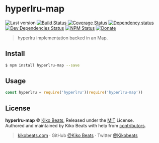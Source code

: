 # hyperlru-map

![Last version](https://img.shields.io/github/tag/Kikobeats/hyperlru-map.svg?style=flat-square)
[![Build Status](https://img.shields.io/travis/Kikobeats/hyperlru-map/master.svg?style=flat-square)](https://travis-ci.org/Kikobeats/hyperlru-map)
[![Coverage Status](https://img.shields.io/coveralls/Kikobeats/hyperlru-map.svg?style=flat-square)](https://coveralls.io/github/Kikobeats/hyperlru-map)
[![Dependency status](https://img.shields.io/david/Kikobeats/hyperlru-map.svg?style=flat-square)](https://david-dm.org/Kikobeats/hyperlru-map)
[![Dev Dependencies Status](https://img.shields.io/david/dev/Kikobeats/hyperlru-map.svg?style=flat-square)](https://david-dm.org/Kikobeats/hyperlru-map#info=devDependencies)
[![NPM Status](https://img.shields.io/npm/dm/hyperlru-map.svg?style=flat-square)](https://www.npmjs.org/package/hyperlru-map)
[![Donate](https://img.shields.io/badge/donate-paypal-blue.svg?style=flat-square)](https://paypal.me/Kikobeats)

> hyperlru implementation backed in an Map.

## Install

```bash
$ npm install hyperlru-map --save
```

## Usage

```js
const hyperlru = require('hyperlru')(require('hyperlru-map'))
```

## License

**hyperlru-map** © [Kiko Beats](https://kikobeats.com), Released under the [MIT](https://github.com/Kikobeats/hyperlru-map/blob/master/LICENSE.md) License.<br>
Authored and maintained by Kiko Beats with help from [contributors](https://github.com/Kikobeats/hyperlru-map/contributors).

> [kikobeats.com](https://kikobeats.com) · GitHub [@Kiko Beats](https://github.com/Kikobeats) · Twitter [@Kikobeats](https://twitter.com/Kikobeats)
